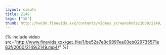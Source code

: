 ```yaml
--- 
layout: sieutv
title: 2149
tags: ["1k"]
thumb: http://hwcdn.finevids.xxx/contents/videos_screenshots/2000/2149/preview.mp4.jpg
---
```

{% include video src="http://www.finevids.xxx/get_file/1/be52a7e8c6897ea03eb029735571e83f/2000/2149/2149.mp4/" %} 
